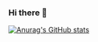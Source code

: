 ### Hi there 👋
[![Anurag's GitHub stats](https://github-readme-stats.vercel.app/api?username=lukyyy9)](https://github.com/anuraghazra/github-readme-stats)

<!--
**lukyyy9/lukyyy9** is a ✨ _special_ ✨ repository because its `README.md` (this file) appears on your GitHub profile.

Here are some ideas to get you started:

- 🔭 I’m currently working on ...
- 🌱 I’m currently learning ...
- 👯 I’m looking to collaborate on ...
- 🤔 I’m looking for help with ...
- 💬 Ask me about ...
- 📫 How to reach me: ...
- 😄 Pronouns: ...
- ⚡ Fun fact: ...
-->
